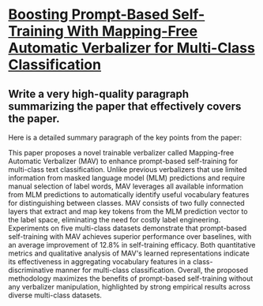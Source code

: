 # [Boosting Prompt-Based Self-Training With Mapping-Free Automatic   Verbalizer for Multi-Class Classification](https://arxiv.org/abs/2312.04982)

## Write a very high-quality paragraph summarizing the paper that effectively covers the paper.

 Here is a detailed summary paragraph of the key points from the paper:

This paper proposes a novel trainable verbalizer called Mapping-free Automatic Verbalizer (MAV) to enhance prompt-based self-training for multi-class text classification. Unlike previous verbalizers that use limited information from masked language model (MLM) predictions and require manual selection of label words, MAV leverages all available information from MLM predictions to automatically identify useful vocabulary features for distinguishing between classes. MAV consists of two fully connected layers that extract and map key tokens from the MLM prediction vector to the label space, eliminating the need for costly label engineering. Experiments on five multi-class datasets demonstrate that prompt-based self-training with MAV achieves superior performance over baselines, with an average improvement of 12.8\% in self-training efficacy. Both quantitative metrics and qualitative analysis of MAV's learned representations indicate its effectiveness in aggregating vocabulary features in a class-discriminative manner for multi-class classification. Overall, the proposed methodology maximizes the benefits of prompt-based self-training without any verbalizer manipulation, highlighted by strong empirical results across diverse multi-class datasets.
